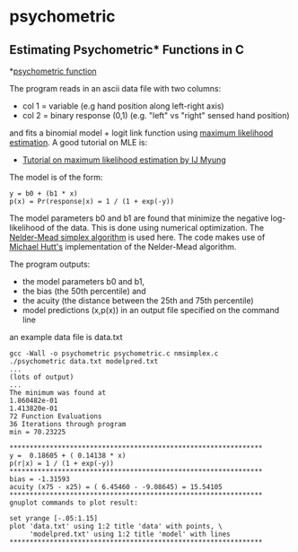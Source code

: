 psychometric
============

Estimating Psychometric* Functions in C
---------------------------------------

*[psychometric function](http://en.wikipedia.org/wiki/Psychometric_function)

The program reads in an ascii data file with two columns:

* col 1 = variable (e.g hand position along left-right axis)
* col 2 = binary response (0,1) (e.g. "left" vs "right" sensed hand position)

and fits a binomial model + logit link function using [maximum likelihood estimation](http://en.wikipedia.org/wiki/Maximum_likelihood). A good tutorial on MLE is:

* [Tutorial on maximum likelihood estimation by IJ Myung](http://www.sciencedirect.com/science/article/pii/S0022249602000287)

The model is of the form:

	y = b0 + (b1 * x)
	p(x) = Pr(response|x) = 1 / (1 + exp(-y))

The model parameters b0 and b1 are found that minimize the negative log-likelihood of the data. This is done using numerical optimization. The [Nelder-Mead simplex algorithm](http://en.wikipedia.org/wiki/Nelder–Mead_method) is used here. The code makes use of [Michael Hutt's](http://www.mikehutt.com) implementation of the Nelder-Mead algorithm.

The program outputs:

* the model parameters b0 and b1,
* the bias (the 50th percentile) and
* the acuity (the distance between the 25th and 75th percentile)
* model predictions (x,p(x)) in an output file specified on the command line

an example data file is data.txt

	gcc -Wall -o psychometric psychometric.c nmsimplex.c
	./psychometric data.txt modelpred.txt
	...
	(lots of output)
	...
	The minimum was found at
	1.860482e-01
	1.413820e-01
	72 Function Evaluations
	36 Iterations through program
	min = 70.23225
	
	***************************************************************
	y =  0.18605 + ( 0.14138 * x)
	p(r|x) = 1 / (1 + exp(-y))
	***************************************************************
	bias = -1.31593
	acuity (x75 - x25) = ( 6.45460 - -9.08645) = 15.54105
	***************************************************************
	gnuplot commands to plot result:

	set yrange [-.05:1.15]
	plot 'data.txt' using 1:2 title 'data' with points, \
	     'modelpred.txt' using 1:2 title 'model' with lines
	***************************************************************

